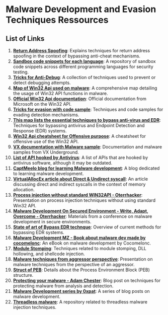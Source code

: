 # Malware Development and Evasion Techniques Ressources

## List of Links

1. **[Return Address Spoofing](https://www.unknowncheats.me/forum/anti-cheat-bypass/268039-x64-return-address-spoofing-source-explanation.html)**: Explains techniques for return address spoofing in the context of bypassing anti-cheat mechanisms.
2. **[Sandbox code snippets for each language](https://github.com/Arvanaghi/CheckPlease)**: A repository of sandbox code snippets across different programming languages for security testing.
3. **[Tricks for Anti-Debug](https://anti-debug.checkpoint.com/)**: A collection of techniques used to prevent or detect debugging attempts.
4. **[Map of Win32 Api used on malware](https://malapi.io)**: A comprehensive map detailing the usage of Win32 API functions in malware.
5. **[Official Win32 Api documentation](https://learn.microsoft.com/en-us/windows/win32/apiindex/windows-api-list)**: Official documentation from Microsoft on the Win32 API.
6. **[Tricks for evasion with code sample](https://evasions.checkpoint.com/)**: Techniques and code samples for evading detection mechanisms.
7. **[This map lists the essential techniques to bypass anti-virus and EDR](https://github.com/cmepw/bypassav)**: Techniques for bypassing antivirus and Endpoint Detection and Response (EDR) systems.
8. **[Win32 Api cheatsheet for Offensive purpose](https://github.com/matthieu-hackwitharts/Win32_Offensive_Cheatsheet)**: A cheatsheet for offensive use of the Win32 API.
9. **[VX documentation with Malware sample](https://github.com/vxunderground/VX-API)**: Documentation and malware samples from VX Underground.
10. **[List of API hooked by Antivirus](https://github.com/ethereal-vx/Antivirus-Artifacts/)**: A list of APIs that are hooked by antivirus software, although it may be outdated.
11. **[CaptMeelo blog for learning Malware development](https://captmeelo.com/category/maldev)**: A blog dedicated to learning malware development.
12. **[VirtualAllocEx article about Direct & Undirect syscall](https://redops.at/en/blog/direct-syscalls-vs-indirect-syscalls)**: An article discussing direct and indirect syscalls in the context of memory allocation.
13. **[Process injection without standard WIN32API - Oterrhacker](https://github.com/OtterHacker/Conferences/blob/main/LeHack%202023/La%20Hack%20-%20Process%20Injection%20Without%20the%20standard%20WIN32API.pdf)**: Presentation on process injection techniques without using standard Win32 API.
14. **[Malware Development On Secured Environment - Write, Adapt, Overcome - Oterrhacker](https://github.com/OtterHacker/Conferences/tree/main/Defcon31)**: Materials from a conference on malware development in secure environments.
15. **[State of art of Bypass EDR technque](https://s3cur3th1ssh1t.github.io/A-tale-of-EDR-bypass-methods/)**: Overview of current methods for bypassing EDR systems.
16. **[Malware Development MZ - Book about malware dev made by cocomelonc](https://cocomelonc.github.io/assets/images/mdmz_book.pdf)**: An eBook on malware development by Cocomelonc.
17. **[Module Stomping](https://www.ired.team/offensive-security/code-injection-process-injection/modulestomping-dll-hollowing-shellcode-injection)**: Techniques related to module stomping, DLL hollowing, and shellcode injection.
18. **[Malware techniques from aggressor perspective](https://www.x33fcon.com/slides/x33fcon20_Pawel_Kordos,_Patryk_Czeczko_-_Malware_techniques_from_aggressor's_perspective.pdf)**: Presentation on malware techniques from the perspective of an aggressor.
19. **[Struct of PEB](https://www.nirsoft.net/kernel_struct/vista/PEB.html)**: Details about the Process Environment Block (PEB) structure.
20. **[Protecting your malware - Adam Chester](https://blog.xpnsec.com/protecting-your-malware/)**: Blog post on techniques for protecting malware from analysis and detection.
21. **[Malware Development series by 0xpat](https://0xpat.github.io/Malware_development_part_1/)**: A series of blog posts on malware development.
22. **[Threadless malware](https://github.com/CCob/ThreadlessInject/)**: A repository related to threadless malware injection techniques.

